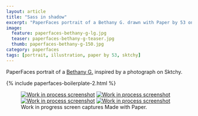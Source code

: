 ```yaml
---
layout: article
title: "Sass in shadow"
excerpt: "PaperFaces portrait of a Bethany G. drawn with Paper by 53 on an iPad."
image: 
  feature: paperfaces-bethany-g-lg.jpg
  teaser: paperfaces-bethany-g-teaser.jpg
  thumb: paperfaces-bethany-g-150.jpg
category: paperfaces
tags: [portrait, illustration, paper by 53, sktchy]
---
```


PaperFaces portrait of a [Bethany G.](http://sktchy.com/LWJNV) inspired by a photograph on Sktchy.

{% include paperfaces-boilerplate-2.html %}

<figure class="third">
	<a href="{{ site.url }}/images/paperfaces-bethany-g-process-1-lg.jpg"><img src="{{ site.url }}/images/paperfaces-bethany-g-process-1-600.jpg" alt="Work in process screenshot"></a>
	<a href="{{ site.url }}/images/paperfaces-bethany-g-process-2-lg.jpg"><img src="{{ site.url }}/images/paperfaces-bethany-g-process-2-600.jpg" alt="Work in process screenshot"></a>
	<a href="{{ site.url }}/images/paperfaces-bethany-g-process-3-lg.jpg"><img src="{{ site.url }}/images/paperfaces-bethany-g-process-3-600.jpg" alt="Work in process screenshot"></a>
	<a href="{{ site.url }}/images/paperfaces-bethany-g-process-4-lg.jpg"><img src="{{ site.url }}/images/paperfaces-bethany-g-process-4-600.jpg" alt="Work in process screenshot"></a>
	<figcaption>Work in progress screen captures Made with Paper.</figcaption>
</figure>